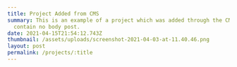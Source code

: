 ```yaml
---
title: Project Added from CMS
summary: This is an example of a project which was added through the CMS. Will
  contain no body post.
date: 2021-04-15T21:54:12.743Z
thumbnail: /assets/uploads/screenshot-2021-04-03-at-11.40.46.png
layout: post
permalink: /projects/:title
---
```

